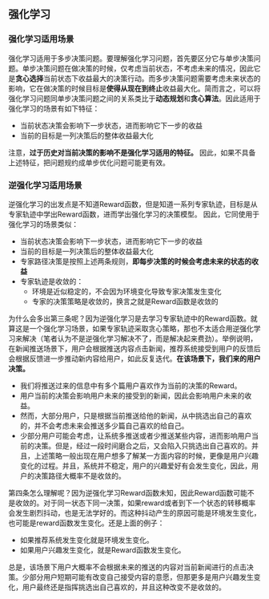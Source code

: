 ## 强化学习

### 强化学习适用场景
强化学习适用于多步决策问题。要理解强化学习问题，首先要区分它与单步决策问题。单步决策问题在做决策的时候，仅考虑当前状态，不考虑未来的情况，因此它是**贪心选择**当前状态下收益最大的决策行动。而多步决策问题需要考虑未来状态的影响，它在做决策的时候目标是**使得从现在到终止**收益最大化。简而言之，可以将强化学习问题同单步决策问题之间的关系类比于**动态规划**和**贪心算法**。因此适用于强化学习的场景有如下特征：
- 当前状态决策会影响下一步状态，进而影响它下一步的收益
- 当前的目标是一列决策后的整体收益最大化

注意，**过于历史对当前决策的影响不是强化学习适用的特征。** 因此，如果不具备上述特征，把问题规约成单步优化问题可能更有效。

### 逆强化学习适用场景
逆强化学习的出发点是不知道Reward函数，但是知道一系列专家轨迹，目标是从专家轨迹中学出Reward函数，进而学出强化学习的决策模型。
因此，它同使用于强化学习的场景类似：
- 当前状态决策会影响下一步状态，进而影响它下一步的收益
- 当前的目标是一列决策后的整体收益最大化
- 专家路径决策是按照上述两条规则，**即每步决策的时候会考虑未来的状态的收益**
- 专家轨迹是收敛的：
  - 环境是近似稳定的，不会因为环境变化导致专家决策发生变化
  - 专家的决策策略是收敛的，换言之就是Reward函数是收敛的

为什么会多出第三条呢？因为逆强化学习是去学习专家轨迹中的Reward函数。就算这是一个强化学习场景，如果专家轨迹采取贪心策略，那也不太适合用逆强化学习来解决（笔者认为不是逆强化学习解决不了，而是解决起来费劲）。举例说明，在新闻推送场景下，用户会根据推送内容点击新闻，推荐系统接受到用户的反馈后会根据反馈进一步推动新内容给用户，如此反复迭代。**在该场景下，我们来的用户决策。**
- 我们将推送过来的信息中有多个篇用户喜欢作为当前的决策的Reward。
- 用户当前的决策会影响用户未来的接受到的新闻，因此会影响用户未来的收益。
- 然而，大部分用户，只是根据当前推送给他的新闻，从中挑选出自己的喜欢的，并不会考虑未来会推送多少篇自己喜欢的给自己。
- 少部分用户可能会考虑，让系统多推送或者少推送某些内容，进而影响用户当前的决策。但是，经过一段时间磨合之后，又会陷入只挑选出自己喜欢的。并且，上述策略一般出现在用户想多了解某一方面内容的时候，更像是用户兴趣变化的过程。并且，系统并不稳定，用户的兴趣爱好有会发生变化，因此，用户的决策路径大概率不是收敛的。

第四条怎么理解呢？因为逆强化学习Reward函数未知，因此Reward函数可能不是收敛的。对于同一状态下同一决策，如果reward或者到下一个状态的转移概率会发生剧烈抖动，也是无法学好的。而这种抖动产生的原因可能是环境发生变化，也可能是reward函数发生变化。还是上面的例子：
- 如果推荐系统发生变化就是环境发生变化。
- 如果用户兴趣发生变化，就是Reward函数发生变化。

总是，该场景下用户大概率不会根据未来的推送的内容对当前新闻进行的点击决策。少部分用户短期可能有改变自己接受内容的意愿，但那更多是用户兴趣发生变化，用户最终还是指挥挑选出自己喜欢的，并且这种改变不是收敛的。